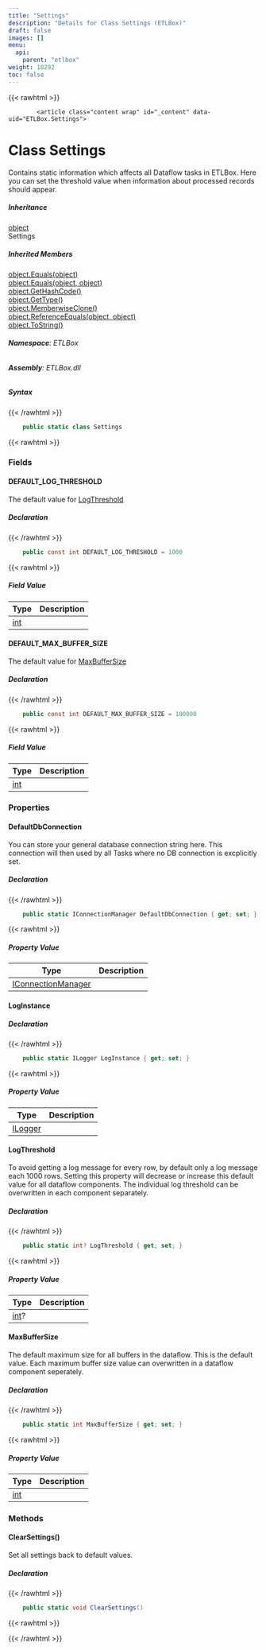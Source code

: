 ```yaml
---
title: "Settings"
description: "Details for Class Settings (ETLBox)"
draft: false
images: []
menu:
  api:
    parent: "etlbox"
weight: 10292
toc: false
---
```


{{< rawhtml >}}

            <article class="content wrap" id="_content" data-uid="ETLBox.Settings">
  <h1 id="ETLBox_Settings" data-uid="ETLBox.Settings" class="text-break">Class Settings
</h1>
  <div class="markdown level0 summary"><p>Contains static information which affects all Dataflow tasks in ETLBox.
Here you can set the threshold value when information about processed records should appear.</p>
</div>
  <div class="markdown level0 conceptual"></div>
  <div class="inheritance">
    <h5>Inheritance</h5>
    <div class="level0"><a class="xref" href="https://learn.microsoft.com/dotnet/api/system.object">object</a></div>
    <div class="level1"><span class="xref">Settings</span></div>
  </div>
  <div class="inheritedMembers">
    <h5>Inherited Members</h5>
    <div>
      <a class="xref" href="https://learn.microsoft.com/dotnet/api/system.object.equals#system-object-equals(system-object)">object.Equals(object)</a>
    </div>
    <div>
      <a class="xref" href="https://learn.microsoft.com/dotnet/api/system.object.equals#system-object-equals(system-object-system-object)">object.Equals(object, object)</a>
    </div>
    <div>
      <a class="xref" href="https://learn.microsoft.com/dotnet/api/system.object.gethashcode">object.GetHashCode()</a>
    </div>
    <div>
      <a class="xref" href="https://learn.microsoft.com/dotnet/api/system.object.gettype">object.GetType()</a>
    </div>
    <div>
      <a class="xref" href="https://learn.microsoft.com/dotnet/api/system.object.memberwiseclone">object.MemberwiseClone()</a>
    </div>
    <div>
      <a class="xref" href="https://learn.microsoft.com/dotnet/api/system.object.referenceequals">object.ReferenceEquals(object, object)</a>
    </div>
    <div>
      <a class="xref" href="https://learn.microsoft.com/dotnet/api/system.object.tostring">object.ToString()</a>
    </div>
  </div>
<h6><strong>Namespace</strong>: ETLBox</h6>
  <h6><strong>Assembly</strong>: ETLBox.dll</h6>
  <h5 id="ETLBox_Settings_syntax">Syntax</h5>
{{< /rawhtml >}}

```C#
    public static class Settings
```

{{< rawhtml >}}
  <h3 id="fields">Fields
</h3>
  <h4 id="ETLBox_Settings_DEFAULT_LOG_THRESHOLD" data-uid="ETLBox.Settings.DEFAULT_LOG_THRESHOLD">DEFAULT_LOG_THRESHOLD</h4>
  <div class="markdown level1 summary"><p>The default value for <a class="xref" href="/api/etlbox/settings#ETLBox_Settings_LogThreshold">LogThreshold</a></p>
</div>
  <div class="markdown level1 conceptual"></div>
  <h5 class="declaration">Declaration</h5>
{{< /rawhtml >}}

```C#
    public const int DEFAULT_LOG_THRESHOLD = 1000
```

{{< rawhtml >}}
  <h5 class="fieldValue">Field Value</h5>
  <table class="table table-bordered table-condensed">
    <thead>
      <tr>
        <th>Type</th>
        <th>Description</th>
      </tr>
    </thead>
    <tbody>
      <tr>
        <td><a class="xref" href="https://learn.microsoft.com/dotnet/api/system.int32">int</a></td>
        <td></td>
      </tr>
    </tbody>
  </table>
  <h4 id="ETLBox_Settings_DEFAULT_MAX_BUFFER_SIZE" data-uid="ETLBox.Settings.DEFAULT_MAX_BUFFER_SIZE">DEFAULT_MAX_BUFFER_SIZE</h4>
  <div class="markdown level1 summary"><p>The default value for <a class="xref" href="/api/etlbox/settings#ETLBox_Settings_MaxBufferSize">MaxBufferSize</a></p>
</div>
  <div class="markdown level1 conceptual"></div>
  <h5 class="declaration">Declaration</h5>
{{< /rawhtml >}}

```C#
    public const int DEFAULT_MAX_BUFFER_SIZE = 100000
```

{{< rawhtml >}}
  <h5 class="fieldValue">Field Value</h5>
  <table class="table table-bordered table-condensed">
    <thead>
      <tr>
        <th>Type</th>
        <th>Description</th>
      </tr>
    </thead>
    <tbody>
      <tr>
        <td><a class="xref" href="https://learn.microsoft.com/dotnet/api/system.int32">int</a></td>
        <td></td>
      </tr>
    </tbody>
  </table>
  <h3 id="properties">Properties
</h3>
  <a id="ETLBox_Settings_DefaultDbConnection_" data-uid="ETLBox.Settings.DefaultDbConnection*"></a>
  <h4 id="ETLBox_Settings_DefaultDbConnection" data-uid="ETLBox.Settings.DefaultDbConnection">DefaultDbConnection</h4>
  <div class="markdown level1 summary"><p>You can store your general database connection string here. This connection will then used by all Tasks where no DB connection is excplicitly set.</p>
</div>
  <div class="markdown level1 conceptual"></div>
  <h5 class="declaration">Declaration</h5>
{{< /rawhtml >}}

```C#
    public static IConnectionManager DefaultDbConnection { get; set; }
```

{{< rawhtml >}}
  <h5 class="propertyValue">Property Value</h5>
  <table class="table table-bordered table-condensed">
    <thead>
      <tr>
        <th>Type</th>
        <th>Description</th>
      </tr>
    </thead>
    <tbody>
      <tr>
        <td><a class="xref" href="/api/etlbox/iconnectionmanager">IConnectionManager</a></td>
        <td></td>
      </tr>
    </tbody>
  </table>
  <a id="ETLBox_Settings_LogInstance_" data-uid="ETLBox.Settings.LogInstance*"></a>
  <h4 id="ETLBox_Settings_LogInstance" data-uid="ETLBox.Settings.LogInstance">LogInstance</h4>
  <div class="markdown level1 summary"></div>
  <div class="markdown level1 conceptual"></div>
  <h5 class="declaration">Declaration</h5>
{{< /rawhtml >}}

```C#
    public static ILogger LogInstance { get; set; }
```

{{< rawhtml >}}
  <h5 class="propertyValue">Property Value</h5>
  <table class="table table-bordered table-condensed">
    <thead>
      <tr>
        <th>Type</th>
        <th>Description</th>
      </tr>
    </thead>
    <tbody>
      <tr>
        <td><a class="xref" href="https://learn.microsoft.com/dotnet/api/microsoft.extensions.logging.ilogger">ILogger</a></td>
        <td></td>
      </tr>
    </tbody>
  </table>
  <a id="ETLBox_Settings_LogThreshold_" data-uid="ETLBox.Settings.LogThreshold*"></a>
  <h4 id="ETLBox_Settings_LogThreshold" data-uid="ETLBox.Settings.LogThreshold">LogThreshold</h4>
  <div class="markdown level1 summary"><p>To avoid getting a log message for every row, by default only a log message each 1000 rows.
Setting this property will decrease or increase this default value for all dataflow components.
The individual log threshold can be overwritten in each component separately.</p>
</div>
  <div class="markdown level1 conceptual"></div>
  <h5 class="declaration">Declaration</h5>
{{< /rawhtml >}}

```C#
    public static int? LogThreshold { get; set; }
```

{{< rawhtml >}}
  <h5 class="propertyValue">Property Value</h5>
  <table class="table table-bordered table-condensed">
    <thead>
      <tr>
        <th>Type</th>
        <th>Description</th>
      </tr>
    </thead>
    <tbody>
      <tr>
        <td><a class="xref" href="https://learn.microsoft.com/dotnet/api/system.int32">int</a>?</td>
        <td></td>
      </tr>
    </tbody>
  </table>
  <a id="ETLBox_Settings_MaxBufferSize_" data-uid="ETLBox.Settings.MaxBufferSize*"></a>
  <h4 id="ETLBox_Settings_MaxBufferSize" data-uid="ETLBox.Settings.MaxBufferSize">MaxBufferSize</h4>
  <div class="markdown level1 summary"><p>The default maximum size for all buffers in the dataflow.
This is the default value. Each maximum buffer size value can overwritten in a dataflow component seperately.</p>
</div>
  <div class="markdown level1 conceptual"></div>
  <h5 class="declaration">Declaration</h5>
{{< /rawhtml >}}

```C#
    public static int MaxBufferSize { get; set; }
```

{{< rawhtml >}}
  <h5 class="propertyValue">Property Value</h5>
  <table class="table table-bordered table-condensed">
    <thead>
      <tr>
        <th>Type</th>
        <th>Description</th>
      </tr>
    </thead>
    <tbody>
      <tr>
        <td><a class="xref" href="https://learn.microsoft.com/dotnet/api/system.int32">int</a></td>
        <td></td>
      </tr>
    </tbody>
  </table>
  <h3 id="methods">Methods
</h3>
  <a id="ETLBox_Settings_ClearSettings_" data-uid="ETLBox.Settings.ClearSettings*"></a>
  <h4 id="ETLBox_Settings_ClearSettings" data-uid="ETLBox.Settings.ClearSettings">ClearSettings()</h4>
  <div class="markdown level1 summary"><p>Set all settings back to default values.</p>
</div>
  <div class="markdown level1 conceptual"></div>
  <h5 class="declaration">Declaration</h5>
{{< /rawhtml >}}

```C#
    public static void ClearSettings()
```

{{< rawhtml >}}

{{< /rawhtml >}}
